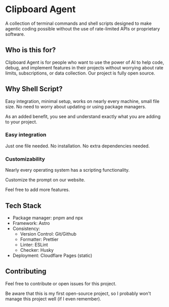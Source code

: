 # Clipboard Agent

A collection of terminal commands and shell scripts designed to make agentic coding possible without the use of rate-limited APIs or proprietary software.

## Who is this for?

Clipboard Agent is for people who want to use the power of AI to help code, debug, and implement features in their projects without worrying about rate limits, subscriptions, or data collection. Our project is fully open source.

## Why Shell Script?

Easy integration, minimal setup, works on nearly every machine, small file size. No need to worry about updating or using package managers.

As an added benefit, you see and understand exactly what you are adding to your project.

### Easy integration

Just one file needed. No installation. No extra dependencies needed.

### Customizability

Nearly every operating system has a scripting functionality.

Customize the prompt on our website.

Feel free to add more features.

## Tech Stack

- Package manager: pnpm and npx
- Framework: Astro
- Consistency:
  - Version Control: Git/Github
  - Formatter: Prettier
  - Linter: ESLint
  - Checker: Husky
- Deployment: Cloudflare Pages (static)

## Contributing

Feel free to contribute or open issues for this project.

Be aware that this is my first open-source project, so I probably won't manage this project well (if I even remember).
